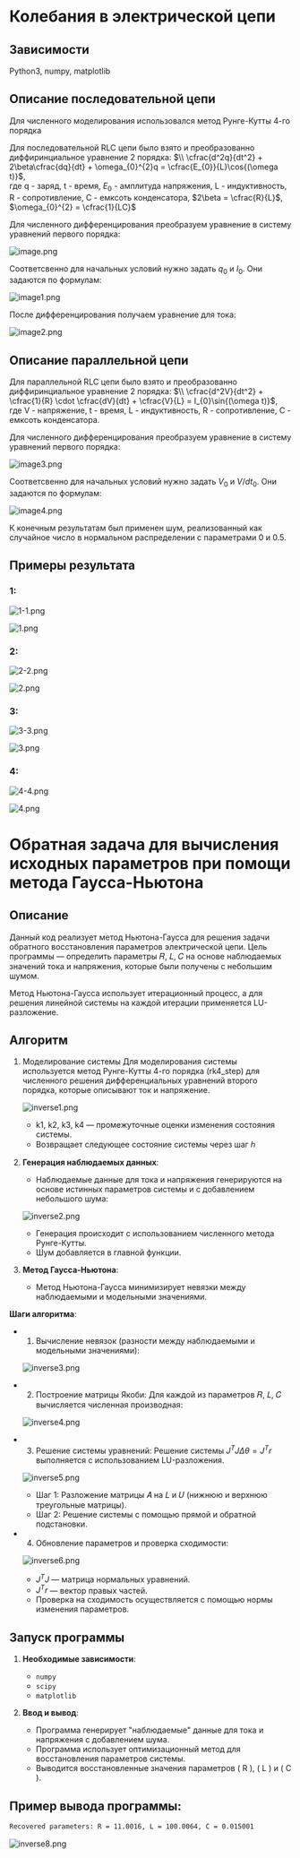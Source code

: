# Колебания в электрической цепи

## Зависимости
Python3, numpy, matplotlib

## Описание последовательной цепи
Для численного моделирования использовался метод Рунге-Кутты 4-го порядка

Для последовательной RLC цепи было взято и преобразованно диффиринциальное уравнение 2 порядка:
$\\ \cfrac{d^2q}{dt^2} + 2\beta\cfrac{dq}{dt} + \omega_{0}^{2}q = \cfrac{E_{0}}{L}\cos{(\omega t)}$,  
где q - заряд, t - время, $E_{0}$ - амплитуда напряжения, L - индуктивность, R - сопротивление, С - емксоть конденсатора, $2\beta = \cfrac{R}{L}$, $\omega_{0}^{2} = \cfrac{1}{LC}$

Для численного дифференцирования преобразуем уравнение в систему уравнений первого порядка:

![image.png](images/image.png) 

Соответсвенно для начальных условий нужно задать $q_{0}$ и $I_{0}$. Они задаются по формулам:

![image1.png](images/image1.png) 

После дифференцирования получаем уравнение для тока:

![image2.png](images/image2.png) 

## Описание параллельной цепи
Для параллельной RLC цепи было взято и преобразованно диффиринциальное уравнение 2 порядка:
$\\ \cfrac{d^2V}{dt^2} + \cfrac{1}{R} \cdot \cfrac{dV}{dt} + \cfrac{V}{L} = I_{0}\sin{(\omega t)}$,  
где V - напряжение, t - время, L - индуктивность, R - сопротивление, С - емксоть конденсатора.

Для численного дифференцирования преобразуем уравнение в систему уравнений первого порядка:

![image3.png](images/image3.png) 

Соответсвенно для начальных условий нужно задать $V_{0}$ и $V/dt_{0}$. Они задаются по формулам:

![image4.png](images/image4.png) 

К конечным результатам был применен шум, реализованный как случайное число в нормальном распределении c параметрами 0 и 0.5.

## Примеры результата

### 1:

![1-1.png](images/1-1.png) 

![1.png](images/1.png)

### 2:

![2-2.png](images/2-2.png) 

![2.png](images/2.png)


### 3:

![3-3.png](images/3-3.png) 

![3.png](images/3.png)


### 4:

![4-4.png](images/4-4.png) 

![4.png](images/4.png)


# Обратная задача для вычисления исходных параметров при помощи метода Гаусса-Ньютона

## Описание

Данный код реализует метод Ньютона-Гаусса для решения задачи обратного восстановления параметров электрической цепи. Цель программы — определить параметры 𝑅, 𝐿, 𝐶 на основе наблюдаемых значений тока и напряжения, которые были получены с небольшим шумом.

Метод Ньютона-Гаусса использует итерационный процесс, а для решения линейной системы на каждой итерации применяется LU-разложение.

## Алгоритм

1. Моделирование системы
Для моделирования системы используется метод Рунге-Кутты 4-го порядка (rk4_step) для численного решения дифференциальных уравнений второго порядка, которые описывают ток и напряжение.
   
   ![inverse1.png](images/inverse1.png) 

   - k1, k2, k3, k4 — промежуточные оценки изменения состояния системы.
   - Возвращает следующее состояние системы через шаг ℎ


2. **Генерация наблюдаемых данных**:
   - Наблюдаемые данные для тока и напряжения генерируются на основе истинных параметров системы и с добавлением небольшого шума:
   
   ![inverse2.png](images/inverse2.png) 
     
   -  Генерация происходит с использованием численного метода Рунге-Кутты.
   - Шум добавляется в главной функции.

3. **Метод Гаусса-Ньютона**:
   - Метод Ньютона-Гаусса минимизирует невязки между наблюдаемыми и модельными значениями.

**Шаги алгоритма**:
- 1. Вычисление невязок (разности между наблюдаемыми и модельными значениями):

   ![inverse3.png](images/inverse3.png) 
   
- 2. Построение матрицы Якоби: Для каждой из параметров 𝑅, 𝐿, 𝐶 вычисляется численная производная:     

   ![inverse4.png](images/inverse4.png)

- 3. Решение системы уравнений: Решение системы $J^TJΔθ=J^Tr$ выполняется с использованием LU-разложения.

   ![inverse5.png](images/inverse5.png)

   - Шаг 1: Разложение матрицы 𝐴 на 𝐿 и 𝑈 (нижнюю и верхнюю треугольные матрицы).
   - Шаг 2: Решение системы с помощью прямой и обратной подстановки.

- 4. Обновление параметров и проверка сходимости:

   ![inverse6.png](images/inverse6.png)

   - $J^TJ$ — матрица нормальных уравнений.
   - $J^Tr$ — вектор правых частей.
   - Проверка на сходимость осуществляется с помощью нормы изменения параметров.

## Запуск программы

1. **Необходимые зависимости**:
   - `numpy`
   - `scipy`
   - `matplotlib`

2. **Ввод и вывод**:
   - Программа генерирует "наблюдаемые" данные для тока и напряжения с добавлением шума.
   - Программа использует оптимизационный метод для восстановления параметров системы.
   - Выводится восстановленные значения параметров \( R \), \( L \) и \( C \).

## Пример вывода программы:


```bash
Recovered parameters: R = 11.0016, L = 100.0064, C = 0.015001
```

   ![inverse8.png](images/inverse8.png)

